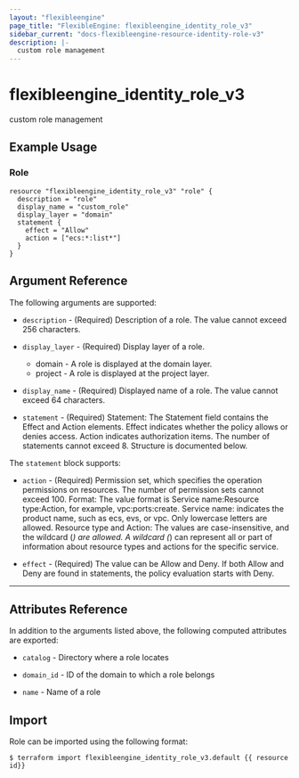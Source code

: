 ```yaml
---
layout: "flexibleengine"
page_title: "FlexibleEngine: flexibleengine_identity_role_v3"
sidebar_current: "docs-flexibleengine-resource-identity-role-v3"
description: |-
  custom role management
---
```


# flexibleengine\_identity\_role\_v3

custom role management

## Example Usage

### Role

```hcl
resource "flexibleengine_identity_role_v3" "role" {
  description = "role"
  display_name = "custom_role"
  display_layer = "domain"
  statement {
    effect = "Allow"
    action = ["ecs:*:list*"]
  }
}
```

## Argument Reference

The following arguments are supported:

* `description` -
  (Required)
  Description of a role. The value cannot exceed 256 characters.

* `display_layer` -
  (Required)
  Display layer of a role.
  - domain - A role is displayed at the domain layer.
  - project - A role is displayed at the project layer.

* `display_name` -
  (Required)
  Displayed name of a role. The value cannot exceed 64 characters.

* `statement` -
  (Required)
  Statement: The Statement field contains the Effect and Action
  elements. Effect indicates whether the policy allows or denies
  access. Action indicates authorization items. The number of
  statements cannot exceed 8. Structure is documented below.

The `statement` block supports:

* `action` -
  (Required)
  Permission set, which specifies the operation permissions on
  resources. The number of permission sets cannot exceed 100.
  Format:  The value format is Service name:Resource type:Action,
  for example, vpc:ports:create.  Service name: indicates the
  product name, such as ecs, evs, or vpc. Only lowercase letters
  are allowed.  Resource type and Action: The values are
  case-insensitive, and the wildcard (*) are allowed. A wildcard
  (*) can represent all or part of information about resource
  types and actions for the specific service.

* `effect` -
  (Required)
  The value can be Allow and Deny. If both Allow and Deny are
  found in statements, the policy evaluation starts with Deny.

- - -

## Attributes Reference

In addition to the arguments listed above, the following computed attributes are exported:

* `catalog` -
  Directory where a role locates

* `domain_id` -
  ID of the domain to which a role belongs

* `name` -
  Name of a role

## Import

Role can be imported using the following format:

```
$ terraform import flexibleengine_identity_role_v3.default {{ resource id}}
```
